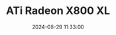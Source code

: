 ---
layout: post
title: ATi Radeon X800 XL
summary: 
date: '2024-08-29 11:33:00'
tags: [ATi, Graphics Cards, PC, Radeon]
---